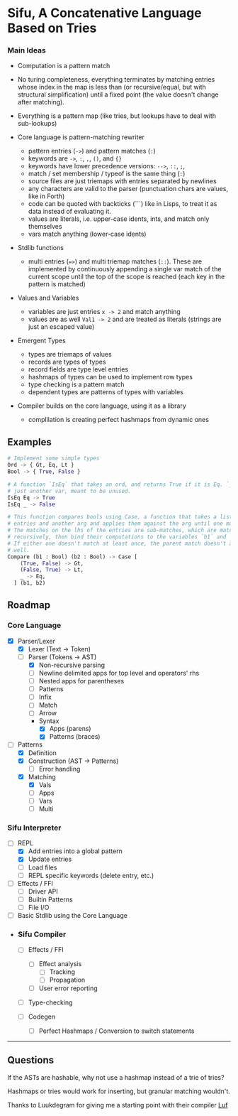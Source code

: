 # Sifu, A Concatenative Language Based on Tries


### Main Ideas
  
  - Computation is a pattern match

  - No turing completeness, everything terminates by matching entries whose
    index in the map is less than (or recursive/equal, but with structural
    simplification) until a fixed point (the value doesn't change after
    matching).

  - Everything is a pattern map (like tries, but lookups have to deal with sub-lookups)

  - Core language is pattern-matching rewriter
    - pattern entries (`->`) and pattern matches (`:`)
    - keywords are `->`, `:`, `,`, `()`, and `{}`
    - keywords have lower precedence versions:  `-->`, `::`, `;`,
    - match / set membership / typeof is the same thing (`:`)
    - source files are just triemaps with entries separated by newlines
    - any characters are valid to the parser (punctuation chars are values, like
      in Forth)
    - code can be quoted with backticks (`\``) like in Lisps, to treat it as
data instead of evaluating it.
    - values are literals, i.e. upper-case idents, ints, and match only themselves
    - vars match anything (lower-case idents)

  - Stdlib functions
    - multi entries (`=>`) and multi triemap matches (`::`). These are
      implemented by continuously appending a single var match of the current
      scope until the top of the scope is reached (each key in the pattern is
      matched)
  - Values and Variables
    - variables are just entries `x -> 2` and match anything
    - values are as well `Val1 -> 2` and are treated as literals (strings are just an escaped value)

  - Emergent Types
    - types are triemaps of values
    - records are types of types
    - record fields are type level entries
    - hashmaps of types can be used to implement row types
    - type checking is a pattern match
    - dependent types are patterns of types with variables

  - Compiler builds on the core language, using it as a library
    - complilation is creating perfect hashmaps from dynamic ones


## Examples
```python
# Implement some simple types
Ord -> { Gt, Eq, Lt }
Bool -> { True, False }

# A function `IsEq` that takes an ord, and returns True if it is Eq. `_` is
# just another var, meant to be unused. 
IsEq Eq -> True
IsEq _ -> False

# This function compares bools using Case, a function that takes a list of
# entries and another arg and applies them against the arg until one matches.
# The matches on the lhs of the entries are sub-matches, which are matched
# recursively, then bind their computations to the variables `b1` and `b2`.
# If either one doesn't match at least once, the parent match doesn't as
# well.
Compare (b1 : Bool) (b2 : Bool) -> Case [
    (True, False) -> Gt,
    (False, True) -> Lt,
    _ -> Eq,
  ] (b1, b2)
```


## Roadmap

### Core Language
  
  - [x] Parser/Lexer
    - [x] Lexer (Text → Token)
    - [ ] Parser (Tokens → AST)
      - [x] Non-recursive parsing
      - [ ] Newline delimited apps for top level and operators' rhs
      - [ ] Nested apps for parentheses
      - [ ] Patterns
      - [ ] Infix
      - [ ] Match
      - [ ] Arrow
      - Syntax
        - [x] Apps (parens)
        - [x] Patterns (braces)

  - [ ] Patterns
    - [x] Definition
    - [x] Construction (AST → Patterns)
      - [ ] Error handling
    - [x] Matching
      - [x] Vals
      - [ ] Apps
      - [ ] Vars
      - [ ] Multi

### Sifu Interpreter

  - [ ] REPL
    - [x] Add entries into a global pattern
    - [x] Update entries
    - [ ] Load files
    - [ ] REPL specific keywords (delete entry, etc.)

  - [ ] Effects / FFI
    - [ ] Driver API
    - [ ] Builtin Patterns
    - [ ] File I/O

  - [ ] Basic Stdlib using the Core Language

- ### Sifu Compiler

  - [ ] Effects / FFI
    - [ ] Effect analysis
      - [ ] Tracking
      - [ ] Propagation
    - [ ] User error reporting
      
  - [ ] Type-checking
  
  - [ ] Codegen
    - [ ] Perfect Hashmaps / Conversion to switch statements


---

## Questions

If the ASTs are hashable, why not use a hashmap instead of a trie of tries?

Hashmaps or tries would work for inserting, but granular matching wouldn't.

Thanks to Luukdegram for giving me a starting point with their compiler [Luf](https://github.com/Luukdegram/luf)
